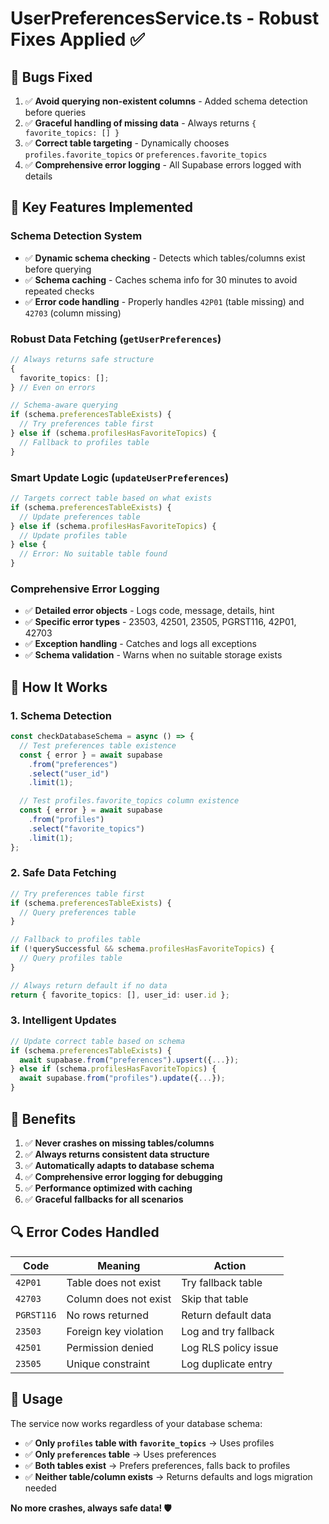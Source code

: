 # UserPreferencesService.ts - Robust Fixes Applied ✅

## 🎯 Bugs Fixed

1. ✅ **Avoid querying non-existent columns** - Added schema detection before queries
2. ✅ **Graceful handling of missing data** - Always returns `{ favorite_topics: [] }`
3. ✅ **Correct table targeting** - Dynamically chooses `profiles.favorite_topics` or `preferences.favorite_topics`
4. ✅ **Comprehensive error logging** - All Supabase errors logged with details

## 🔧 Key Features Implemented

### Schema Detection System

- ✅ **Dynamic schema checking** - Detects which tables/columns exist before querying
- ✅ **Schema caching** - Caches schema info for 30 minutes to avoid repeated checks
- ✅ **Error code handling** - Properly handles `42P01` (table missing) and `42703` (column missing)

### Robust Data Fetching (`getUserPreferences`)

```typescript
// Always returns safe structure
{
  favorite_topics: [];
} // Even on errors

// Schema-aware querying
if (schema.preferencesTableExists) {
  // Try preferences table first
} else if (schema.profilesHasFavoriteTopics) {
  // Fallback to profiles table
}
```

### Smart Update Logic (`updateUserPreferences`)

```typescript
// Targets correct table based on what exists
if (schema.preferencesTableExists) {
  // Update preferences table
} else if (schema.profilesHasFavoriteTopics) {
  // Update profiles table
} else {
  // Error: No suitable table found
}
```

### Comprehensive Error Logging

- ✅ **Detailed error objects** - Logs code, message, details, hint
- ✅ **Specific error types** - 23503, 42501, 23505, PGRST116, 42P01, 42703
- ✅ **Exception handling** - Catches and logs all exceptions
- ✅ **Schema validation** - Warns when no suitable storage exists

## 🧪 How It Works

### 1. Schema Detection

```typescript
const checkDatabaseSchema = async () => {
  // Test preferences table existence
  const { error } = await supabase
    .from("preferences")
    .select("user_id")
    .limit(1);

  // Test profiles.favorite_topics column existence
  const { error } = await supabase
    .from("profiles")
    .select("favorite_topics")
    .limit(1);
};
```

### 2. Safe Data Fetching

```typescript
// Try preferences table first
if (schema.preferencesTableExists) {
  // Query preferences table
}

// Fallback to profiles table
if (!querySuccessful && schema.profilesHasFavoriteTopics) {
  // Query profiles table
}

// Always return default if no data
return { favorite_topics: [], user_id: user.id };
```

### 3. Intelligent Updates

```typescript
// Update correct table based on schema
if (schema.preferencesTableExists) {
  await supabase.from("preferences").upsert({...});
} else if (schema.profilesHasFavoriteTopics) {
  await supabase.from("profiles").update({...});
}
```

## 🎉 Benefits

1. ✅ **Never crashes on missing tables/columns**
2. ✅ **Always returns consistent data structure**
3. ✅ **Automatically adapts to database schema**
4. ✅ **Comprehensive error logging for debugging**
5. ✅ **Performance optimized with caching**
6. ✅ **Graceful fallbacks for all scenarios**

## 🔍 Error Codes Handled

| Code       | Meaning               | Action               |
| ---------- | --------------------- | -------------------- |
| `42P01`    | Table does not exist  | Try fallback table   |
| `42703`    | Column does not exist | Skip that table      |
| `PGRST116` | No rows returned      | Return default data  |
| `23503`    | Foreign key violation | Log and try fallback |
| `42501`    | Permission denied     | Log RLS policy issue |
| `23505`    | Unique constraint     | Log duplicate entry  |

## 🚀 Usage

The service now works regardless of your database schema:

- ✅ **Only `profiles` table with `favorite_topics`** → Uses profiles
- ✅ **Only `preferences` table** → Uses preferences
- ✅ **Both tables exist** → Prefers preferences, falls back to profiles
- ✅ **Neither table/column exists** → Returns defaults and logs migration needed

**No more crashes, always safe data! 🛡️**
